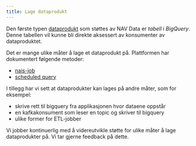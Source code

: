 ```yaml
---
title: Lage dataprodukt
---
```


Den første typen [dataprodukt](dataprodukt.md) som støttes av NAV Data er *tabell* i *BigQuery*. 
Denne tabellen vil kunne bli direkte aksessert av konsumenter av dataproduktet. 

Det er mange ulike måter å lage et dataprodukt på. Plattformen har dokumentert følgende metoder:

- [nais-job](../prosessere-data/skedulering/skeduleringnaisjobs.md)
- [scheduled query](../prosessere-data/skedulering/scheduled-query.md)

I tillegg har vi sett at dataprodukter kan lages på andre måter, som for eksempel:

- skrive rett til bigquery fra applikasjonen hvor dataene oppstår
- en kafkakonsument som leser en topic og skriver til bigquery
- ulike former for ETL-jobber

Vi jobber kontinuerlig med å videreutvikle støtte for ulike måter å lage dataprodukter på. 
Vi tar gjerne feedback på dette.
